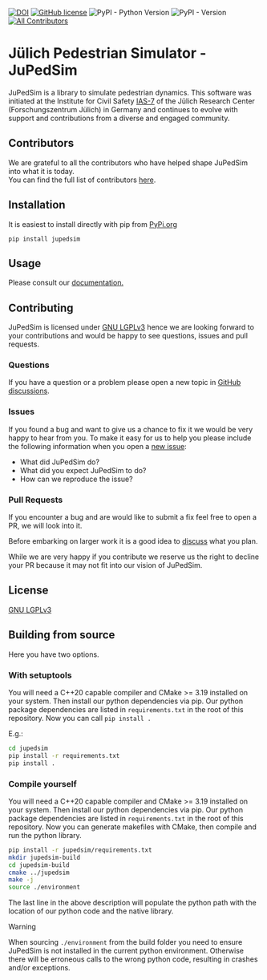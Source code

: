 [![DOI](https://zenodo.org/badge/DOI/10.5281/zenodo.1293771.svg)](https://doi.org/10.5281/zenodo.1293771)
[![GitHub license](https://img.shields.io/badge/license-LGPL-blue.svg)](https://raw.githubusercontent.com/PedestrianDynamics/jupedsim/master/LICENSE)
![PyPI - Python Version](https://img.shields.io/pypi/pyversions/jupedsim)
![PyPI - Version](https://img.shields.io/pypi/v/jupedsim)
[![All Contributors](https://img.shields.io/github/all-contributors/PedestrianDynamics/jupedsim?color=ee8449&style=flat-square)](#contributors)

# Jülich Pedestrian Simulator - JuPedSim

JuPedSim is a library to simulate pedestrian dynamics. 
This software was initiated at the Institute for Civil Safety [IAS-7](https://www.fz-juelich.de/en/ias/ias-7) 
of the Jülich Research Center (Forschungszentrum Jülich) in Germany 
and continues to evolve with support and contributions from a diverse and engaged community.

## Contributors

We are grateful to all the contributors who have helped shape JuPedSim into what it is today.  
You can find the full list of contributors [here](CONTRIBUTORS.md).


## Installation

It is easiest to install directly with pip from
[PyPi.org](https://pypi.org/project/jupedsim/)

```
pip install jupedsim
```

## Usage

Please consult our [documentation.](http://jupedsim.org)

## Contributing

JuPedSim is licensed under [GNU LGPLv3](LICENSE) hence we are looking forward
to your contributions and would be happy to see questions, issues and pull
requests.

### Questions

If you have a question or a problem please open a new topic in [GitHub
discussions](https://github.com/PedestrianDynamics/jupedsim/discussions).

### Issues

If you found a bug and want to give us a chance to fix it we would be very
happy to hear from you. To make it easy for us to help you please include the
following information when you open a [new
issue](https://github.com/PedestrianDynamics/jupedsim/issues):

* What did JuPedSim do?
* What did you expect JuPedSim to do?
* How can we reproduce the issue?

### Pull Requests

If you encounter a bug and are would like to submit a fix feel free to open a
PR, we will look into it.

Before embarking on larger work it is a good idea to
[discuss](https://github.com/PedestrianDynamics/jupedsim/discussions) what you
plan.

While we are very happy if you contribute we reserve us the right to
decline your PR because it may not fit into our vision of JuPedSim.

## License

[GNU LGPLv3](LICENSE)

## Building from source

Here you have two options.

### With setuptools

You will need a C++20 capable compiler and CMake >= 3.19 installed on your
system. Then install our python dependencies via pip. Our python package
dependencies are listed in `requirements.txt` in the root of this repository.
Now you can call `pip install .`

E.g.:

```bash
cd jupedsim
pip install -r requirements.txt
pip install .
```

### Compile yourself

You will need a C++20 capable compiler and CMake >= 3.19 installed on your
system. Then install our python dependencies via pip. Our python package
dependencies are listed in `requirements.txt` in the root of this repository.
Now you can generate makefiles with CMake, then compile and run the python
library.

```bash
pip install -r jupedsim/requirements.txt
mkdir jupedsim-build
cd jupedsim-build
cmake ../jupedsim
make -j
source ./environment
```

The last line in the above description will populate the python path with the
location of our python code and the native library.

> [!WARNING]
>
> When sourcing `./environment` from the build folder you need to ensure JuPedSim
> is not installed in the current python environment. Otherwise there will be
> erroneous calls to the wrong python code, resulting in crashes and/or
> exceptions.
